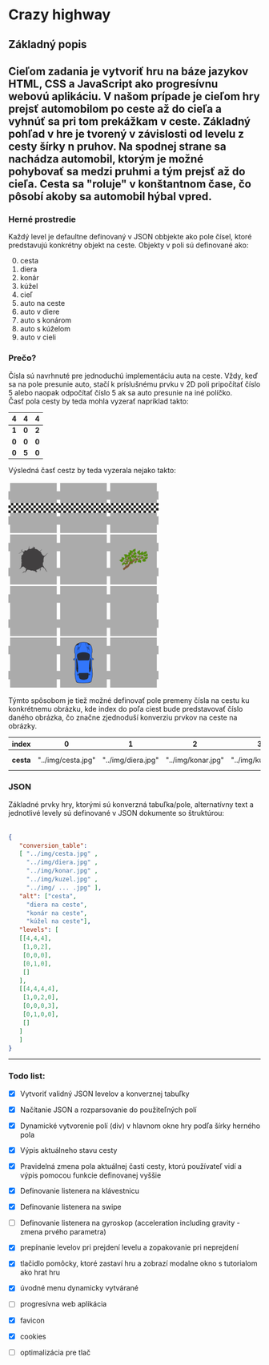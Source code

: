 # Crazy highway

## Základný popis

Cieľom zadania je vytvoriť hru na báze jazykov HTML, CSS a JavaScript ako progresívnu webovú aplikáciu.
V našom prípade je cieľom hry prejsť automobilom po ceste až do cieľa a vyhnúť sa pri tom prekážkam v ceste.
Základný pohľad v hre je tvorený v závislosti od levelu z cesty šírky n pruhov. Na spodnej strane sa nachádza 
automobil, ktorým je možné pohybovať sa medzi pruhmi a tým prejsť až do cieľa. Cesta sa "roluje" v konštantnom čase, 
čo pôsobí akoby sa automobil hýbal vpred.
---
### Herné prostredie
Každý level je defaultne definovaný v JSON obbjekte ako pole čísel, ktoré predstavujú konkrétny objekt na ceste.
Objekty v poli sú definované ako:

0. cesta
1. diera
2. konár
3. kúžel
4. cieľ
5. auto na ceste
6. auto v diere
7. auto s konárom
8. auto s kúželom
9. auto v cieli

### Prečo?
Čísla sú navrhnuté pre jednoduchú implementáciu auta na ceste. Vždy, keď sa na pole presunie auto, 
stačí k príslušnému prvku v 2D poli pripočítať číslo 5 alebo naopak odpočítať číslo 5 ak sa auto presunie
na iné políčko. <br>
Časť pola cesty by teda mohla vyzerať napríklad takto:

| **4** | **4** | **4** |
|-------|-------|-------|
| **1** | **0** | **2** |
| **0** | **0** | **0** |
| **0** | **5** | **0** |

Výsledná časť cestz by teda vyzerala nejako takto: <br><br>
<img src="./img/ciel.jpg" width="100px"><img src="./img/ciel.jpg" width="100px"><img src="./img/ciel.jpg" width="100px"> <br>
<img src="./img/diera.jpg" width="100px"><img src="./img/cesta.jpg" width="100px"><img src="./img/konar.jpg" width="100px"> <br>
<img src="./img/cesta.jpg" width="100px"><img src="./img/cesta.jpg" width="100px"><img src="./img/cesta.jpg" width="100px"> <br>
<img src="./img/cesta.jpg" width="100px"><img src="./img/auto_na_ceste.jpg" width="100px"><img src="./img/cesta.jpg" width="100px"> <br>


Týmto spôsobom je tiež možné definovať pole premeny čísla na cestu ku konkrétnemu obrázku, kde index do poľa ciest 
bude predstavovať číslo daného obrázka, čo značne zjednoduší konverziu prvkov na ceste na obrázky.


| **index** | 0                  | 1                  | 2                  | 3                  | ...                |
|-----------|--------------------|--------------------|--------------------|--------------------|--------------------|
| **cesta** | "../img/cesta.jpg" | "../img/diera.jpg" | "../img/konar.jpg" | "../img/kuzel.jpg" | "../img/ ... .jpg" | 


### JSON

Základné prvky hry, ktorými sú konverzná tabuľka/pole, alternatívny text a jednotlivé levely sú definované v JSON dokumente
so štruktúrou:

```json

{
   "conversion_table": 
   [ "../img/cesta.jpg" , 
     "../img/diera.jpg" , 
     "../img/konar.jpg" , 
     "../img/kuzel.jpg" ,
     "../img/ ... .jpg" ],
   "alt": ["cesta",
     "diera na ceste",
     "konár na ceste",
     "kúžel na ceste"],
   "levels": [
   [[4,4,4],
    [1,0,2],
    [0,0,0],
    [0,1,0],
    []
   ],
   [[4,4,4,4],
    [1,0,2,0],
    [0,0,0,3],
    [0,1,0,0],
    []
   ]
   ]
}

```

---

### Todo list:

- [x] Vytvoriť validný JSON levelov a konverznej tabuľky
- [x] Načítanie JSON a rozparsovanie do použiteľných polí
- [x] Dynamické vytvorenie polí (div) v hlavnom okne hry podľa šírky herného pola
- [x] Výpis aktuálneho stavu cesty
- [x] Pravidelná zmena pola aktuálnej časti cesty, ktorú používateľ vidí a výpis pomocou funkcie definovanej vyššie
- [x] Definovanie listenera na klávestnicu
- [x] Definovanie listenera na swipe
- [ ] Definovanie listenera na gyroskop (acceleration including gravity - zmena prvého parametra)
- [x] prepínanie levelov pri prejdení levelu a zopakovanie pri neprejdení
- [x] tlačidlo pomôcky, ktoré zastaví hru a zobrazí modalne okno s tutorialom ako hrat hru
- [x] úvodné menu dynamicky vytvárané
- [ ] progresívna web aplikácia
- [x] favicon
- [x] cookies
- [ ] optimalizácia pre tlač



